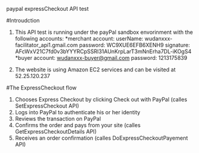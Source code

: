 paypal expressCheckout API test

#Introudction
1. This API test is running under the payPal sandbox envorinment with the following accounts:
  *merchant account:
      userName:   wudanxxx-facilitator_api1.gmail.com
      password:   WC9XUE6EFB6XENH9
      signature:  AFcWxV21C7fd0v3bYYYRCpSSRl31AUnKrpLarT3mNnErha7DL-iKOgS4
  *buyer account:
      wudanxxx-buyer@gmail.com
      password:   1213175839

2. The website is using Amazon EC2 services and can be visited at 52.25.120.237

#The ExpressCheckout flow
1. Chooses Express Checkout by clicking Check out with PayPal (calles SetExpressCheckout API)
2. Logs into PayPal to authenticate his or her identity
3. Reviews the transaction on PayPal
4. Confirms the order and pays from your site (calles GetExpressCheckoutDetails API)
5. Receives an order confirmation   (calles DoExpressCheckoutPayement API)

